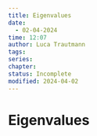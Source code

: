```yaml
---
title: Eigenvalues
date:
  - 02-04-2024
time: 12:07
author: Luca Trautmann
tags: 
series: 
chapter: 
status: Incomplete
modified: 2024-04-02
---
```

# Eigenvalues











